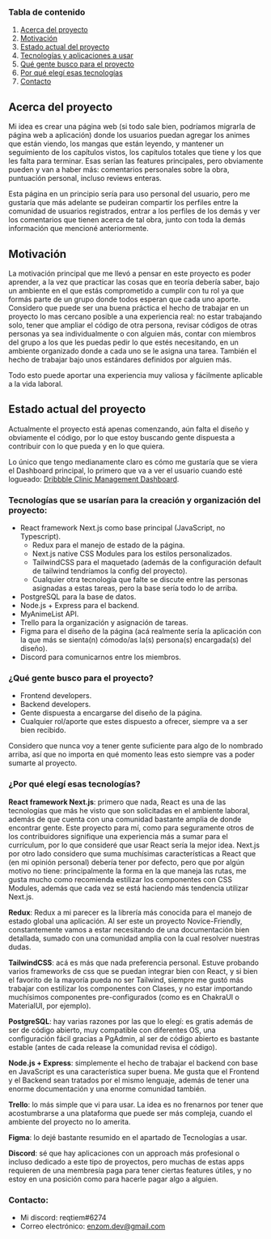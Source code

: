 
### Tabla de contenido
1. [Acerca del proyecto](#acerca)
2. [Motivación](#motivacion)
3. [Estado actual del proyecto](#estado)
4. [Tecnologías y aplicaciones a usar](#tecnologias)
5. [Qué gente busco para el proyecto](#buscando)
6. [Por qué elegí esas tecnologías](#elegirtecnologias)
7. [Contacto](#contacto) 


## Acerca del proyecto <a name="acerca"> </a>
Mi idea es crear una página web (si todo sale bien, podríamos migrarla de página web a aplicación) donde los usuarios puedan agregar los animes que están viendo, los mangas que están leyendo, y mantener un seguimiento de los capítulos vistos, los capítulos totales que tiene y los que les falta para terminar. Esas serían las features principales, pero obviamente pueden y van a haber más: comentarios personales sobre la obra, puntuación personal, incluso reviews enteras.

Esta página en un principio sería para uso personal del usuario, pero me gustaría que más adelante se pudeiran compartir los perfiles entre la comunidad de usuarios registrados, entrar a los perfiles de los demás y ver los comentarios que tienen acerca de tal obra, junto con toda la demás información que mencioné anteriormente.
## Motivación <a name="motivacion"></a>
La motivación principal que me llevó a pensar en este proyecto es poder aprender, a la vez que practicar las cosas que en teoría debería saber, bajo un ambiente en el que estás comprometido a cumplir con tu rol ya que formás parte de un grupo donde todos esperan que cada uno aporte. Considero que puede ser una buena práctica el hecho de trabajar en un proyecto lo mas cercano posible a una experiencia real: no estar trabajando solo, tener que ampliar el código de otra persona, revisar códigos de otras personas ya sea individualmente o con alguien más, contar con miembros del grupo a los que les puedas pedir lo que estés necesitando, en un ambiente organizado donde a cada uno se le asigna una tarea. También el hecho de trabajar bajo unos estándares definidos por alguien más. 

Todo esto puede aportar una experiencia muy valiosa y fácilmente aplicable a la vida laboral.
## Estado actual del proyecto <a name="estado"></a>
Actualmente el proyecto está apenas comenzando, aún falta el diseño y obviamente el código, por lo que estoy buscando gente dispuesta a contribuir con lo que pueda y en lo que quiera.

Lo único que tengo medianamente claro es cómo me gustaría que se viera el Dashboard principal, lo primero que va a ver el usuario cuando esté logueado: [Dribbble Clinic Management Dashboard](https://dribbble.com/shots/16947994/attachments/12020755?mode=media).

### Tecnologías que se usarían para la creación y organización del proyecto: <a name="tecnologias"> </a>

 - React framework Next.js como base principal (JavaScript, no Typescript).
	 - Redux para el manejo de estado de la página.
	 - Next.js native CSS Modules para los estilos personalizados.
	 - TailwindCSS para el maquetado (además de la configuración default de tailwind tendríamos la config del proyecto).
	 - Cualquier otra tecnología que falte se discute entre las personas asignadas a estas tareas, pero la base sería todo lo de arriba.
- PostgreSQL para la base de datos.
- Node.js + Express para el backend.
- MyAnimeList API.
- Trello para la organización y asignación de tareas.
- Figma para el diseño de la página (acá realmente sería la aplicación con la que más se sienta(n) cómodo/as la(s) persona(s) encargada(s) del diseño).
- Discord para comunicarnos entre los miembros. 

### ¿Qué gente busco para el proyecto? <a name="buscando"> </a>
- Frontend developers.
- Backend developers.
- Gente dispuesta a encargarse del diseño de la página.
- Cualquier rol/aporte que estes dispuesto a ofrecer, siempre va a ser bien recibido.

Considero que nunca voy a tener gente suficiente para algo de lo nombrado arriba, así que no importa en qué momento leas esto siempre vas a poder sumarte al proyecto.

### ¿Por qué elegí esas tecnologías? <a name="elegirtecnologias"> </a>
**React framework Next.js**: primero que nada, React es una de las tecnologías que más he visto que son solicitadas en el ambiente laboral, además de que cuenta con una comunidad bastante amplia de donde encontrar gente. Este proyecto para mí, como para seguramente otros de los contribuidores signifique una experiencia más a sumar para el currículum, por lo que consideré que usar React sería la mejor idea. Next.js por otro lado considero que suma muchísimas características a React que (en mi opinión personal) debería tener por defecto, pero que por algún motivo no tiene: principalmente la forma en la que maneja las rutas, me gusta mucho como recomienda estilizar los componentes con CSS Modules, además que cada vez se está haciendo más tendencia utilizar Next.js.

**Redux**: Redux a mi parecer es la librería más conocida para el manejo de estado global una aplicación. Al ser este un proyecto Novice-Friendly, constantemente vamos a estar necesitando de una documentación bien detallada, sumado con una comunidad amplia con la cual resolver nuestras dudas. 

**TailwindCSS**: acá es más que nada preferencia personal. Estuve probando varios frameworks de css que se puedan integrar bien con React, y si bien el favorito de la mayoría pueda no ser Tailwind, siempre me gustó más trabajar con estilizar los componentes con Clases, y no estar importando muchísimos componentes pre-configurados (como es en ChakraUI o MaterialUI, por ejemplo).

**PostgreSQL**: hay varias razones por las que lo elegí: es gratis además de ser de código abierto, muy compatible con diferentes OS, una configuración fácil gracias a PgAdmin, al ser de código abierto es bastante estable (antes de cada release la comunidad revisa el código).

**Node.js + Express**: simplemente el hecho de trabajar el backend con base en JavaScript es una característica super buena. Me gusta que el Frontend y el Backend sean tratados por el mismo lenguaje, además de tener una enorme documentación y una enorme comunidad también.

**Trello**: lo más simple que vi para usar. La idea es no frenarnos por tener que acostumbrarse a una plataforma que puede ser más compleja, cuando el ambiente del proyecto no lo amerita.

**Figma**: lo dejé bastante resumido en el apartado de Tecnologías a usar.

**Discord**: sé que hay aplicaciones con un approach más profesional o incluso dedicado a este tipo de proyectos, pero muchas de estas apps requieren de una membresía paga para tener ciertas features útiles, y no estoy en una posición como para hacerle pagar algo a alguien.


### Contacto: <a name="contacto"> </a>
- Mi discord: reqtiem#6274
- Correo electrónico: enzom.dev@gmail.com



